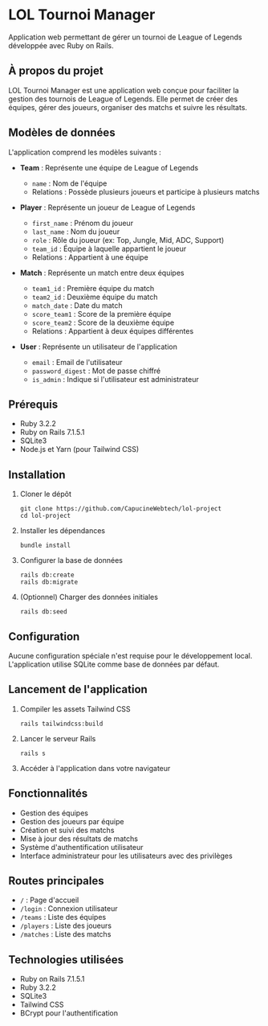 # LOL Tournoi Manager

Application web permettant de gérer un tournoi de League of Legends développée avec Ruby on Rails.

## À propos du projet

LOL Tournoi Manager est une application web conçue pour faciliter la gestion des tournois de League of Legends. Elle permet de créer des équipes, gérer des joueurs, organiser des matchs et suivre les résultats.

## Modèles de données

L'application comprend les modèles suivants :

- **Team** : Représente une équipe de League of Legends
  - `name` : Nom de l'équipe
  - Relations : Possède plusieurs joueurs et participe à plusieurs matchs

- **Player** : Représente un joueur de League of Legends
  - `first_name` : Prénom du joueur
  - `last_name` : Nom du joueur
  - `role` : Rôle du joueur (ex: Top, Jungle, Mid, ADC, Support)
  - `team_id` : Équipe à laquelle appartient le joueur
  - Relations : Appartient à une équipe

- **Match** : Représente un match entre deux équipes
  - `team1_id` : Première équipe du match
  - `team2_id` : Deuxième équipe du match
  - `match_date` : Date du match
  - `score_team1` : Score de la première équipe
  - `score_team2` : Score de la deuxième équipe
  - Relations : Appartient à deux équipes différentes

- **User** : Représente un utilisateur de l'application
  - `email` : Email de l'utilisateur
  - `password_digest` : Mot de passe chiffré
  - `is_admin` : Indique si l'utilisateur est administrateur

## Prérequis

- Ruby 3.2.2
- Ruby on Rails 7.1.5.1
- SQLite3
- Node.js et Yarn (pour Tailwind CSS)

## Installation

1. Cloner le dépôt
   ```
   git clone https://github.com/CapucineWebtech/lol-project
   cd lol-project
   ```

2. Installer les dépendances
   ```
   bundle install
   ```

3. Configurer la base de données
   ```
   rails db:create
   rails db:migrate
   ```

4. (Optionnel) Charger des données initiales
   ```
   rails db:seed
   ```

## Configuration

Aucune configuration spéciale n'est requise pour le développement local. L'application utilise SQLite comme base de données par défaut.

## Lancement de l'application

1. Compiler les assets Tailwind CSS
   ```
   rails tailwindcss:build
   ```

2. Lancer le serveur Rails
   ```
   rails s
   ```

3. Accéder à l'application dans votre navigateur

## Fonctionnalités

- Gestion des équipes
- Gestion des joueurs par équipe
- Création et suivi des matchs
- Mise à jour des résultats de matchs
- Système d'authentification utilisateur
- Interface administrateur pour les utilisateurs avec des privilèges

## Routes principales

- `/` : Page d'accueil
- `/login` : Connexion utilisateur
- `/teams` : Liste des équipes
- `/players` : Liste des joueurs
- `/matches` : Liste des matchs

## Technologies utilisées

- Ruby on Rails 7.1.5.1
- Ruby 3.2.2
- SQLite3
- Tailwind CSS
- BCrypt pour l'authentification